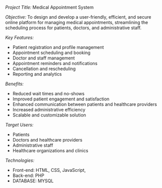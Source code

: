 

*Project Title:* Medical Appointment System

*Objective:* To design and develop a user-friendly, efficient, and secure online platform for managing medical appointments, streamlining the scheduling process for patients, doctors, and administrative staff.

*Key Features:*

- Patient registration and profile management
- Appointment scheduling and booking
- Doctor and staff management
- Appointment reminders and notifications
- Cancellation and rescheduling
- Reporting and analytics

*Benefits:*

- Reduced wait times and no-shows
- Improved patient engagement and satisfaction
- Enhanced communication between patients and healthcare providers
- Increased administrative efficiency
- Scalable and customizable solution

*Target Users:*

- Patients
- Doctors and healthcare providers
- Administrative staff
- Healthcare organizations and clinics

*Technologies:*

- Front-end: HTML, CSS, JavaScript, 
- Back-end: PHP
- DATABASE: MYSQL
